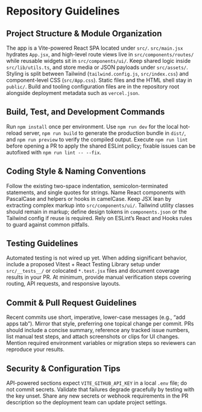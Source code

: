 # Repository Guidelines

## Project Structure & Module Organization
The app is a Vite-powered React SPA located under `src/`. `src/main.jsx` hydrates `App.jsx`, and high-level route views live in `src/components/routes/` while reusable widgets sit in `src/components/ui/`. Keep shared logic inside `src/lib/utils.ts`, and store media or JSON payloads under `src/assets/`. Styling is split between Tailwind (`tailwind.config.js`, `src/index.css`) and component-level CSS (`src/App.css`). Static files and the HTML shell stay in `public/`. Build and tooling configuration files are in the repository root alongside deployment metadata such as `vercel.json`.

## Build, Test, and Development Commands
Run `npm install` once per environment. Use `npm run dev` for the local hot-reload server, `npm run build` to generate the production bundle in `dist/`, and `npm run preview` to verify the compiled output. Execute `npm run lint` before opening a PR to apply the shared ESLint policy; fixable issues can be autofixed with `npm run lint -- --fix`.

## Coding Style & Naming Conventions
Follow the existing two-space indentation, semicolon-terminated statements, and single quotes for strings. Name React components with PascalCase and helpers or hooks in camelCase. Keep JSX lean by extracting complex markup into `src/components/ui/`. Tailwind utility classes should remain in markup; define design tokens in `components.json` or the Tailwind config if reuse is required. Rely on ESLint’s React and Hooks rules to guard against common pitfalls.

## Testing Guidelines
Automated testing is not wired up yet. When adding significant behavior, include a proposed Vitest + React Testing Library setup under `src/__tests__/` or colocated `*.test.jsx` files and document coverage results in your PR. At minimum, provide manual verification steps covering routing, API requests, and responsive layouts.

## Commit & Pull Request Guidelines
Recent commits use short, imperative, lower-case messages (e.g., “add apps tab”). Mirror that style, preferring one topical change per commit. PRs should include a concise summary, reference any tracked issue numbers, list manual test steps, and attach screenshots or clips for UI changes. Mention required environment variables or migration steps so reviewers can reproduce your results.

## Security & Configuration Tips
API-powered sections expect `VITE_GITHUB_API_KEY` in a local `.env` file; do not commit secrets. Validate that failures degrade gracefully by testing with the key unset. Share any new secrets or webhook requirements in the PR description so the deployment team can update project settings.
